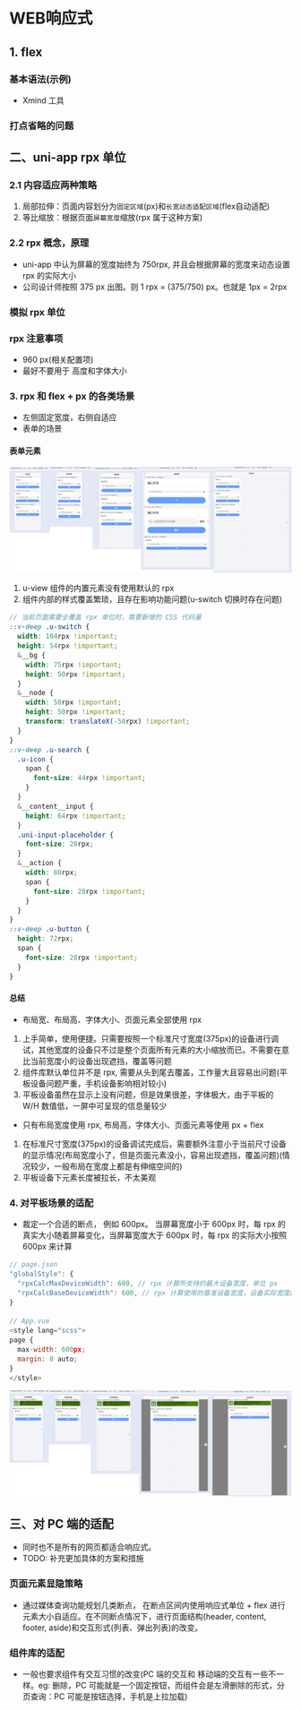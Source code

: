 # WEB响应式

## 1. flex

### 基本语法(示例)

* Xmind 工具

### 打点省略的问题

## 二、uni-app rpx 单位

### 2.1 内容适应两种策略

1. 局部拉伸：页面内容划分为`固定区域`(px)和`长宽动态适配区域`(flex自动适配)
2. 等比缩放：根据页面`屏幕宽度`缩放(rpx 属于这种方案)

### 2.2 rpx 概念，原理

* uni-app 中认为屏幕的宽度始终为 750rpx, 并且会根据屏幕的宽度来动态设置 rpx 的实际大小
* 公司设计师按照 375 px 出图。则 1 rpx = (375/750) px。也就是 1px = 2rpx

### 模拟 rpx 单位

### rpx 注意事项

* 960 px(相关配置项)
* 最好不要用于 高度和字体大小

### 3. rpx 和 flex + px 的各类场景

* 左侧固定宽度，右侧自适应
* 表单的场景

#### 表单元素

![demo1](./img/WEB响应式布局/demo1.png)

1. u-view 组件的内置元素没有使用默认的 rpx
2. 组件内部的样式覆盖繁琐，且存在影响功能问题(u-switch 切换时存在问题)

```scss
// 当前页面需要全覆盖 rpx 单位时，需要新增的 CSS 代码量
::v-deep .u-switch {
  width: 104rpx !important;
  height: 54rpx !important;
  &__bg {
    width: 75rpx !important;
    height: 50rpx !important;
  }
  &__node {
    width: 50rpx !important;
    height: 50rpx !important;
    transform: translateX(-50rpx) !important;
  }
}
::v-deep .u-search {
  .u-icon {
    span {
      font-size: 44rpx !important;
    }
  }
  &__content__input {
    height: 64rpx !important;
  }
  .uni-input-placeholder {
    font-size: 28rpx;
  }
  &__action {
    width: 80rpx;
    span {
      font-size: 28rpx !important;
    }
  }
}
::v-deep .u-button {
  height: 72rpx;
  span {
    font-size: 28rpx !important;
  }
}
```

#### 总结

* 布局宽、布局高、字体大小、页面元素全部使用 rpx

1. 上手简单，使用便捷。只需要按照一个标准尺寸宽度(375px)的设备进行调试，其他宽度的设备只不过是整个页面所有元素的大小缩放而已。不需要在意比当前宽度小的设备出现遮挡，覆盖等问题
2. 组件库默认单位并不是 rpx, 需要从头到尾去覆盖，工作量大且容易出问题(平板设备问题严重，手机设备影响相对较小)
3. 平板设备虽然在显示上没有问题，但是效果很差，字体极大，由于平板的 W/H 数值低，一屏中可呈现的信息量较少

* 只有布局宽度使用 rpx, 布局高，字体大小、页面元素等使用 px + flex

1. 在标准尺寸宽度(375px)的设备调试完成后，需要额外注意小于当前尺寸设备的显示情况(布局宽度小了，但是页面元素没小，容易出现遮挡，覆盖问题)(情况较少，一般布局在宽度上都是有伸缩空间的)
2. 平板设备下元素长度被拉长，不太美观

### 4. 对平板场景的适配

* 裁定一个合适的断点， 例如 600px。 当屏幕宽度小于 600px 时，每 rpx 的真实大小随着屏幕变化，当屏幕宽度大于 600px 时，每 rpx 的实际大小按照 600px 来计算

```js
// page.json 
"globalStyle": {
  "rpxCalcMaxDeviceWidth": 600, // rpx 计算所支持的最大设备宽度，单位 px
  "rpxCalcBaseDeviceWidth": 600, // rpx 计算使用的基准设备宽度，设备实际宽度超出 rpx 计算所支持的最大设备宽度时将按基准宽度计算，单位 px
}

// App.vue
<style lang="scss">
page {
  max-width: 600px;
  margin: 0 auto;
}
</style>
```

![demo2](./img/WEB响应式布局/demo2.png)

## 三、对 PC 端的适配

* 同时也不是所有的网页都适合响应式。
* TODO: 补充更加具体的方案和措施

### 页面元素显隐策略

* 通过媒体查询功能规划几类断点， 在断点区间内使用响应式单位 + flex 进行元素大小自适应。在不同断点情况下，进行页面结构(header, content, footer, aside)和交互形式(列表、弹出列表)的改变。

### 组件库的适配

* 一般也要求组件有交互习惯的改变(PC 端的交互和 移动端的交互有一些不一样。eg: 删除，PC 可能就是一个固定按钮，而组件会是左滑删除的形式，分页查询：PC 可能是按钮选择，手机是上拉加载)